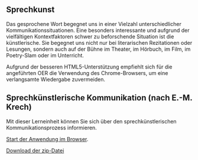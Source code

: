 ## Sprechkunst 

Das gesprochene Wort begegnet uns in einer Vielzahl unterschiedlicher Kommunikationssituationen. Eine besonders interessante und aufgrund der vielfältigen Kontextfaktoren schwer zu beforschende Situation ist die künstlerische. 
Sie begegnet uns nicht nur bei literarischen Rezitationen oder Lesungen, sondern auch auf der Bühne im Theater, im Hörbuch, im Film, im Poetry-Slam oder im Unterricht. 

Aufgrund der besseren HTML5-Unterstützung empfiehlt sich für die angeführten OER die Verwendung des Chrome-Browsers, um eine verlangsamte Wiedergabe zuvermeiden. 

## Sprechkünstlerische Kommunikation (nach E.-M. Krech)
Mit dieser Lerneinheit können Sie sich über den sprechkünstlerischen Kommunikationsprozess informieren. 

[Start der Anwendung im Browser](https://wissualisierung.github.io/sprechkunst/krech/story.html).

[Download der zip-Datei](https://wissualisierung.github.io/sprechkunst/krech/Sprechkuenstlerische%20Kommunikation%20-%20WIN.zip)
